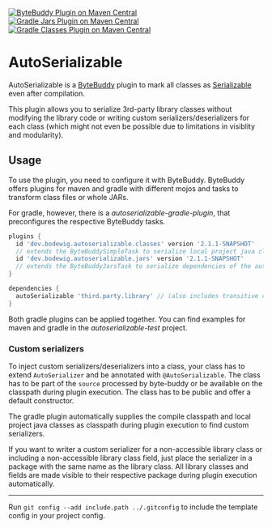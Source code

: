 [![ByteBuddy Plugin on Maven Central](https://img.shields.io/maven-central/v/dev.bodewig.autoserializable/autoserializable?label=ByteBuddy%20Plugin%20on%20Maven%20Central)](https://central.sonatype.com/namespace/dev.bodewig.autoserializable)
[![Gradle Jars Plugin on Maven Central](https://img.shields.io/maven-central/v/dev.bodewig.autoserializable.jars/dev.bodewig.autoserializable.jars.gradle.plugin?label=Gradle%20Jars%20Plugin%20on%20Maven%20Central)](https://central.sonatype.com/namespace/dev.bodewig.autoserializable.jars)
[![Gradle Classes Plugin on Maven Central](https://img.shields.io/maven-central/v/dev.bodewig.autoserializable.classes/dev.bodewig.autoserializable.classes.gradle.plugin?label=Gradle%20Classes%20Plugin%20on%20Maven%20Central)](https://central.sonatype.com/namespace/dev.bodewig.autoserializable.classes)

# AutoSerializable

AutoSerializable is a [ByteBuddy](https://github.com/raphw/byte-buddy) plugin to mark all classes
as [Serializable](https://docs.oracle.com/en/java/javase/19/docs/api/java.base/java/io/Serializable.html) even after
compilation.

This plugin allows you to serialize 3rd-party library classes without modifying the library code or writing custom
serializers/deserializers for each class (which might not even be possible due to limitations in visiblity and
modularity).

## Usage

To use the plugin, you need to configure it with ByteBuddy. ByteBuddy offers plugins for maven and gradle with different
mojos and tasks to transform class files or whole JARs.

For gradle, however, there is a *autoserializable-gradle-plugin*, that preconfigures the respective ByteBuddy tasks.

```groovy
plugins {
  id 'dev.bodewig.autoserializable.classes' version '2.1.1-SNAPSHOT' 
  // extends the ByteBuddySimpleTask to serialize local project java classes
  id 'dev.bodewig.autoserializable.jars' version '2.1.1-SNAPSHOT'
  // extends the ByteBuddyJarsTask to serialize dependencies of the autoSerializable configuration
}

dependencies {
  autoSerializable 'third.party.library' // (also includes transitive dependencies)
}
```

Both gradle plugins can be applied together.
You can find examples for maven and gradle in the *autoserializable-test* project.

### Custom serializers

To inject custom serializers/deserializers into a class, your class has to extend `AutoSerializer` and be annotated with
`@AutoSerializable`. The class has to be part of the `source` processed by byte-buddy or be available on the classpath
during plugin execution. The class has to be public and offer a default constructor.

The gradle plugin automatically supplies the compile classpath and local project java classes as classpath during plugin
execution to find custom serializers.

If you want to writer a custom serializer for a non-accessible library class or including a non-accessible library class
field, just place the serializer in a package with the same name as the library class.
All library classes and fields are made visible to their respective package during plugin execution automatically.

---

Run `git config --add include.path ../.gitconfig` to include the template config in your project config.
